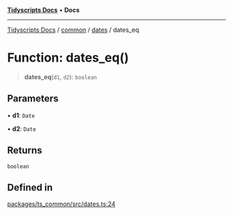 [**Tidyscripts Docs**](../../../../../README.md) • **Docs**

***

[Tidyscripts Docs](../../../../../globals.md) / [common](../../../README.md) / [dates](../README.md) / dates\_eq

# Function: dates\_eq()

> **dates\_eq**(`d1`, `d2`): `boolean`

## Parameters

• **d1**: `Date`

• **d2**: `Date`

## Returns

`boolean`

## Defined in

[packages/ts\_common/src/dates.ts:24](https://github.com/sheunaluko/tidyscripts/blob/master/packages/ts_common/src/dates.ts#L24)
